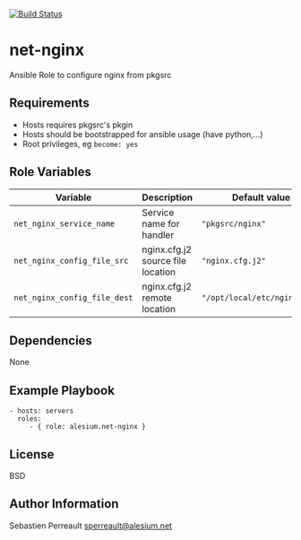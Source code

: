 [![Build Status](https://travis-ci.org/alesium/ansible-net-nginx.svg?branch=master)](https://travis-ci.org/alesium/ansible-net-nginx)

net-nginx
=========

Ansible Role to configure nginx from pkgsrc

Requirements
------------

- Hosts requires pkgsrc's pkgin
- Hosts should be bootstrapped for ansible usage (have python,...)
- Root privileges, eg `become: yes`

Role Variables
--------------

| Variable | Description | Default value |
|----------|-------------|---------------|
| `net_nginx_service_name` | Service name for handler | `"pkgsrc/nginx"` | 
| `net_nginx_config_file_src` | nginx.cfg.j2 source file location | `"nginx.cfg.j2"` | 
| `net_nginx_config_file_dest` | nginx.cfg.j2 remote location | `"/opt/local/etc/nginx.cfg"` | 

Dependencies
------------

None

Example Playbook
----------------


    - hosts: servers
      roles:
         - { role: alesium.net-nginx }

License
-------

BSD

Author Information
------------------

Sebastien Perreault <sperreault@alesium.net>
